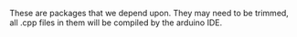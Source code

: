 These are packages that we depend upon. They may need to be trimmed, all .cpp
files in them will be compiled by the arduino IDE.
